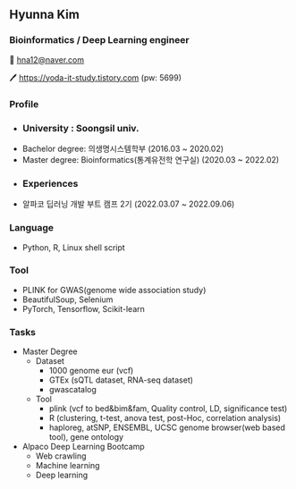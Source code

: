 ## Hyunna Kim 
### Bioinformatics / Deep Learning engineer
📧 hna12@naver.com

🖊️ https://yoda-it-study.tistory.com (pw: 5699)

### Profile
  * ### University : Soongsil univ.
  * Bachelor degree: 의생명시스템학부 (2016.03 ~ 2020.02)
  * Master degree: Bioinformatics(통계유전학 연구실) (2020.03 ~ 2022.02)
  * ### Experiences
  * 알파코 딥러닝 개발 부트 캠프 2기 (2022.03.07 ~ 2022.09.06)

### Language
 * Python, R, Linux shell script

### Tool
 * PLINK for GWAS(genome wide association study)
 * BeautifulSoup, Selenium
 * PyTorch, Tensorflow, Scikit-learn
 
### Tasks
 * Master Degree
   * Dataset
     * 1000 genome eur (vcf)
     * GTEx (sQTL dataset, RNA-seq dataset)
     * gwascatalog
   * Tool 
     * plink (vcf to bed&bim&fam, Quality control, LD, significance test)
     * R (clustering, t-test, anova test, post-Hoc, correlation analysis)
     * haploreg, atSNP, ENSEMBL, UCSC genome browser(web based tool), gene ontology
 * Alpaco Deep Learning Bootcamp
   * Web crawling
   * Machine learning
   * Deep learning
